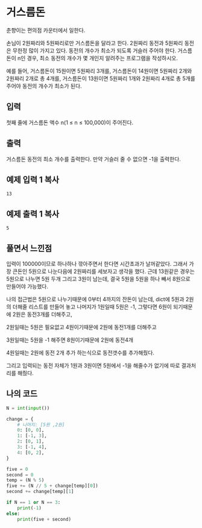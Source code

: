 # 거스름돈

춘향이는 편의점 카운터에서 일한다.

손님이 2원짜리와 5원짜리로만 거스름돈을 달라고 한다. 2원짜리 동전과 5원짜리 동전은 무한정 많이 가지고 있다. 동전의 개수가 최소가 되도록 거슬러 주어야 한다. 거스름돈이 n인 경우, 최소 동전의 개수가 몇 개인지 알려주는 프로그램을 작성하시오.

예를 들어, 거스름돈이 15원이면 5원짜리 3개를, 거스름돈이 14원이면 5원짜리 2개와 2원짜리 2개로 총 4개를, 거스름돈이 13원이면 5원짜리 1개와 2원짜리 4개로 총 5개를 주어야 동전의 개수가 최소가 된다.

## 입력

첫째 줄에 거스름돈 액수 n(1 ≤ n ≤ 100,000)이 주어진다.

## 출력

거스름돈 동전의 최소 개수를 출력한다. 만약 거슬러 줄 수 없으면 -1을 출력한다.

## 예제 입력 1 복사

```
13
```

## 예제 출력 1 복사

```
5
```



## 풀면서 느낀점

입력이 100000이므로 하나하나 깎아주면서 한다면 시간초과가 날꺼같았다. 그래서 가장 큰돈인 5원으로 나눈다음에 2원짜리를 세보자고 생각을 했다. 근데 13원같은 경우는 5원으로 나누면  5원 두개 그리고 3원이 남는데, 결국 5원을 5원을 하나 빼서 8원으로 만들어야 가능했다. 

나의 접근법은 5원으로 나누기때문에 0부터 4까지의 잔돈이 남는데, dict에 5원과 2원의 더해줄 리스트를 만들어 놓고 나머지가 1원일때 5원은 -1, 그렇다면 6원이 되기때문에 2원은 동전3개를 더해주고, 

2원일때는 5원은 필요없고 4원이기때문에 2원에 동전1개를 더해주고

3원일때는 5원을 -1 해주면 8원이기때문에 2원에 동전4개

4원일때는 2원에 동전 2개 추가 하는식으로 동전갯수를 추가해줬다.

그리고 입력되는 동전 자체가 1원과 3원이면 5원에서 -1을 해줄수가 없기에 따로 결과처리를 해줬다.





## 나의 코드



```python
N = int(input())

change = {
    # 나머지: [5원 ,2원]
    0: [0, 0],
    1: [-1, 3], 
    2: [0, 1],
    3: [-1, 4],
    4: [0, 2],
}

five = 0
second = 0
temp = (N % 5)
five += (N // 5 + change[temp][0])
second += change[temp][1]

if N == 1 or N == 3:
    print(-1)
else:
    print(five + second)
